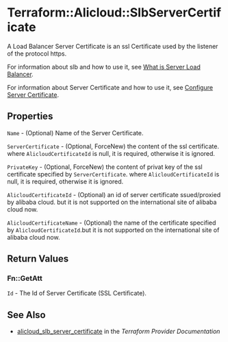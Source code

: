 # Terraform::Alicloud::SlbServerCertificate

A Load Balancer Server Certificate is an ssl Certificate used by the listener of the protocol https.

For information about slb and how to use it, see [What is Server Load Balancer](https://www.alibabacloud.com/help/doc-detail/27539.htm).

For information about Server Certificate and how to use it, see [Configure Server Certificate](https://www.alibabacloud.com/help/doc-detail/85968.htm).

## Properties

`Name` - (Optional) Name of the Server Certificate.

`ServerCertificate` - (Optional, ForceNew) the content of the ssl certificate. where `AlicloudCertificateId` is null, it is required, otherwise it is ignored.

`PrivateKey` - (Optional, ForceNew) the content of privat key of the ssl certificate specified by `ServerCertificate`. where `AlicloudCertificateId` is null, it is required, otherwise it is ignored.

`AlicloudCertificateId` - (Optional) an id of server certificate ssued/proxied by alibaba cloud. but it is not supported on the international site of alibaba cloud now.

`AlicloudCertificateName` - (Optional) the name of the certificate specified by `AlicloudCertificateId`.but it is not supported on the international site of alibaba cloud now.


## Return Values

### Fn::GetAtt

`Id` - The Id of Server Certificate (SSL Certificate).

## See Also

* [alicloud_slb_server_certificate](https://www.terraform.io/docs/providers/alicloud/r/slb_server_certificate.html) in the _Terraform Provider Documentation_